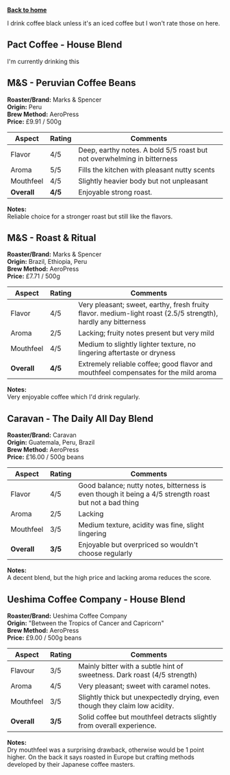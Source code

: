 [__Back to home__](../../index.md)

I drink coffee black unless it's an iced coffee but I won't rate those on here.

## Pact Coffee - House Blend
I'm currently drinking this

## M&S - Peruvian Coffee Beans

**Roaster/Brand:** Marks & Spencer  
**Origin:** Peru  
**Brew Method:** AeroPress  
**Price:** £9.91 / 500g  

| Aspect      | Rating | Comments                                                                         |
|-------------|--------|----------------------------------------------------------------------------------|
| Flavor      | 4/5    | Deep, earthy notes. A bold 5/5 roast but not overwhelming in bitterness          |
| Aroma       | 5/5    | Fills the kitchen with pleasant nutty scents                                     |
| Mouthfeel   | 4/5    | Slightly heavier body but not unpleasant                                         |
| **Overall** | **4/5**| Enjoyable strong roast.                                                          |

**Notes:**  
Reliable choice for a stronger roast but still like the flavors.



## M&S - Roast & Ritual

**Roaster/Brand:** Marks & Spencer  
**Origin:** Brazil, Ethiopia, Peru  
**Brew Method:** AeroPress  
**Price:** £7.71 / 500g

| Aspect      | Rating | Comments                                                                                      |
|-------------|--------|-----------------------------------------------------------------------------------------------|
| Flavor      | 4/5    | Very pleasant; sweet, earthy, fresh fruity flavor. medium-light roast (2.5/5 strength), hardly any bitterness|
| Aroma       | 2/5    | Lacking; fruity notes present but very mild                                            |
| Mouthfeel   | 4/5    | Medium to slightly lighter texture, no lingering aftertaste or dryness          |
| **Overall** | **4/5**| Extremely reliable coffee; good flavor and mouthfeel compensates for the mild aroma           |

**Notes:**  
Very enjoyable coffee which I'd drink regularly.

## Caravan - The Daily All Day Blend

**Roaster/Brand:** Caravan  
**Origin:** Guatemala, Peru, Brazil  
**Brew Method:** AeroPress  
**Price:** £16.00 / 500g beans

| Aspect      | Rating | Comments                                                                                 |
|-------------|--------|------------------------------------------------------------------------------------------|
| Flavor      | 4/5    | Good balance; nutty notes, bitterness is even though it being a 4/5 strength roast but not a bad thing|
| Aroma       | 2/5    | Lacking                                                   |
| Mouthfeel   | 3/5    | Medium texture, acidity was fine, slight lingering                           |
| **Overall** | **3/5**| Enjoyable but overpriced so wouldn't choose regularly                                      |

**Notes:**  
A decent blend, but the high price and lacking aroma reduces the score.

## Ueshima Coffee Company - House Blend

**Roaster/Brand:** Ueshima Coffee Company  
**Origin:** "Between the Tropics of Cancer and Capricorn"  
**Brew Method:** AeroPress  
**Price:** £9.00 / 500g beans  

| Aspect      | Rating | Comments                                                                                  |
|-------------|--------|-------------------------------------------------------------------------------------------|
| Flavour      | 3/5    | Mainly bitter with a subtle hint of sweetness. Dark roast (4/5 strength) |
| Aroma       | 4/5    | Very pleasant; sweet with caramel notes.                                                  |
| Mouthfeel   | 3/5    | Slightly thick but unexpectedly drying, even though they claim low acidity.                    |
| **Overall** | **3/5**| Solid coffee but mouthfeel detracts slightly from overall experience.                     |

**Notes:**  
Dry mouthfeel was a surprising drawback, otherwise would be 1 point higher.
On the back it says roasted in Europe but crafting methods developed by their Japanese coffee masters.


